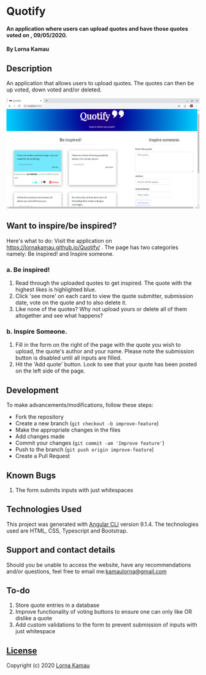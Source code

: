 # Quotify
#### An application where users can upload quotes and have those quotes voted on , 09/05/2020.
#### By Lorna Kamau

## Description
An application that allows users to upload quotes. The quotes can then be up voted, down voted and/or deleted. 

![landing](src/assets/images/landing.png)

## Want to inspire/be inspired?
Here's what to do:
Visit the application on https://lornakamau.github.io/Quotify/ .
The page has two categories namely: Be inspired! and Inspire someone.
### a. Be inspired!
 1. Read through the uploaded quotes to get inspired. The quote with the highest likes is highlighted blue.
 2. Click 'see more' on each card to view the quote submitter, submission date, vote on the quote and to also delete it.
 3. Like none of the quotes? Why not upload yours or delete all of them altogether and see what happens?
### b. Inspire Someone.
 1. Fill in the form on the right of the page with the quote you wish to upload, the quote's author and your name. Please note the submission button is disabled until all inputs are filled.
 2. Hit the 'Add quote' button. Look to see that your quote has been posted on the left side of the page.

## Development
To make advancements/modifications, follow these steps:

- Fork the repository
- Create a new branch (`git checkout -b improve-feature`)
- Make the appropriate changes in the files
- Add changes made
- Commit your changes (`git commit -am 'Improve feature'`)
- Push to the branch (`git push origin improve-feature`)
- Create a Pull Request 

## Known Bugs

1. The form submits inputs with just whitespaces

## Technologies Used

This project was generated with [Angular CLI](https://github.com/angular/angular-cli) version 9.1.4.
The technologies used are HTML, CSS, Typescript and Bootstrap.

## Support and contact details

Should you be unable to access the website, have any recommendations and/or questions, feel free to email me:[kamaulorna@gmail.com](mailto:kamaulorna@gmail.com)

## To-do
1. Store quote entries in a database
2. Improve functionality of voting buttons to ensure one can only like OR dislike a quote
3. Add custom validations to the form to prevent submission of inputs with just whitespace

## [License](https://github.com/lornakamau/Quotify/blob/master/LICENSE.md)

Copyright (c) 2020 [Lorna Kamau](https://github.com/lornakamau)  

